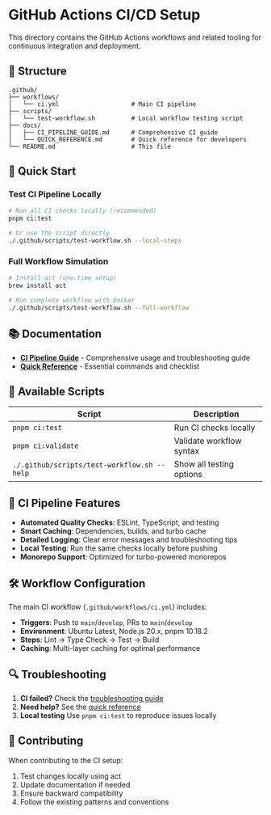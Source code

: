 # GitHub Actions CI/CD Setup

This directory contains the GitHub Actions workflows and related tooling for continuous integration and deployment.

## 📁 Structure

```
.github/
├── workflows/
│   └── ci.yml                    # Main CI pipeline
├── scripts/
│   └── test-workflow.sh          # Local workflow testing script
├── docs/
│   ├── CI_PIPELINE_GUIDE.md      # Comprehensive CI guide
│   └── QUICK_REFERENCE.md        # Quick reference for developers
└── README.md                     # This file
```

## 🚀 Quick Start

### Test CI Pipeline Locally

```bash
# Run all CI checks locally (recommended)
pnpm ci:test

# Or use the script directly
./.github/scripts/test-workflow.sh --local-steps
```

### Full Workflow Simulation

```bash
# Install act (one-time setup)
brew install act

# Run complete workflow with Docker
./.github/scripts/test-workflow.sh --full-workflow
```

## 📚 Documentation

- **[CI Pipeline Guide](docs/CI_PIPELINE_GUIDE.md)** - Comprehensive usage and troubleshooting guide
- **[Quick Reference](docs/QUICK_REFERENCE.md)** - Essential commands and checklist

## 🔧 Available Scripts

| Script | Description |
|--------|-------------|
| `pnpm ci:test` | Run CI checks locally |
| `pnpm ci:validate` | Validate workflow syntax |
| `./.github/scripts/test-workflow.sh --help` | Show all testing options |

## 🎯 CI Pipeline Features

- **Automated Quality Checks**: ESLint, TypeScript, and testing
- **Smart Caching**: Dependencies, builds, and turbo cache
- **Detailed Logging**: Clear error messages and troubleshooting tips
- **Local Testing**: Run the same checks locally before pushing
- **Monorepo Support**: Optimized for turbo-powered monorepos

## 🛠️ Workflow Configuration

The main CI workflow (`.github/workflows/ci.yml`) includes:

- **Triggers**: Push to `main`/`develop`, PRs to `main`/`develop`
- **Environment**: Ubuntu Latest, Node.js 20.x, pnpm 10.18.2
- **Steps**: Lint → Type Check → Test → Build
- **Caching**: Multi-layer caching for optimal performance

## 🔍 Troubleshooting

1. **CI failed?** Check the [troubleshooting guide](docs/CI_PIPELINE_GUIDE.md#troubleshooting-common-issues)
2. **Need help?** See the [quick reference](docs/QUICK_REFERENCE.md)
3. **Local testing** Use `pnpm ci:test` to reproduce issues locally

## 🤝 Contributing

When contributing to the CI setup:

1. Test changes locally using act
2. Update documentation if needed
3. Ensure backward compatibility
4. Follow the existing patterns and conventions